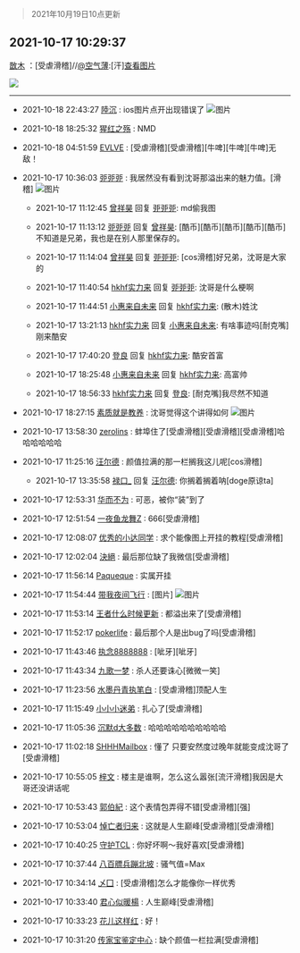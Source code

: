 > 2021年10月19日10点更新
<link rel="stylesheet" href="https://cdn.jsdelivr.net/gh/taotie6/sampleJSON@main/css/photo_show.css">
<meta name="referrer" content="no-referrer" />


 ## 2021-10-17 10:29:37 

 [㪚木](https://www.coolapk.com/feed/30744637?shareKey=ZGE1YjBjNDdkMjBiNjE2YjkxMmM~) ：[受虐滑稽]//<a class="feed-link-uname" href="/u/空气薄">@空气薄</a>:[汗]<a class="feed-forward-pic" href="http://image.coolapk.com/feed/2021/1017/09/3707498_dd9ab09a_5082_3914@960x969.jpeg">查看图片</a> 

<div class="album">
<img class="img-item" src="https://image.coolapk.com/feed/2021/1017/10/1081091_e9c2b6b3_7768_4476@1080x1100.png" />
</div>

 ------- 

- 2021-10-18 22:43:27 [陸沉](uid=1527530) : ios图片点开出现错误了 ![图片](https://image.coolapk.com/feed/2021/1018/22/1527530_8207_2186@828x1472.jpg)

- 2021-10-18 18:25:32 [猩红之殇](uid=803648) : NMD 

- 2021-10-18 04:51:59 [EVLVE](uid=624501) : [受虐滑稽][受虐滑稽][牛啤][牛啤][牛啤]无敌！ 

- 2021-10-17 10:36:03 [戼戼戼](uid=4044548) : 我居然没有看到沈哥那溢出来的魅力值。[滑稽] ![图片](https://image.coolapk.com/feed/2021/1017/10/4044548_807fa6df_8162_2597@964x1044.jpeg)

    - 2021-10-17 11:12:45 [曾祥昊](uid=6695078) 回复 [戼戼戼](uid=4044548): md偷我图 

    - 2021-10-17 11:13:12 [戼戼戼](uid=4044548) 回复 [曾祥昊](uid=6695078): [酷币][酷币][酷币][酷币][酷币]不知道是兄弟，我也是在别人那里保存的。 

    - 2021-10-17 11:14:04 [曾祥昊](uid=6695078) 回复 [戼戼戼](uid=4044548): [cos滑稽]好兄弟，沈哥是大家的 

    - 2021-10-17 11:40:54 [hkhf实力来](uid=1863212) 回复 [戼戼戼](uid=4044548): 沈哥是什么梗啊 

    - 2021-10-17 11:44:51 [小惠来自未来](uid=847097) 回复 [hkhf实力来](uid=1863212): (散木)姓沈 

    - 2021-10-17 13:21:13 [hkhf实力来](uid=1863212) 回复 [小惠来自未来](uid=847097): 有啥事迹吗[耐克嘴]刚来酷安 

    - 2021-10-17 17:40:20 [登良](uid=3292598) 回复 [hkhf实力来](uid=1863212): 酷安首富 

    - 2021-10-17 18:25:48 [小惠来自未来](uid=847097) 回复 [hkhf实力来](uid=1863212): 高富帅 

    - 2021-10-17 18:56:33 [hkhf实力来](uid=1863212) 回复 [登良](uid=3292598): [耐克嘴]我尽然不知道 

- 2021-10-17 18:27:15 [素质就是教养](uid=2192928) : 沈哥觉得这个讲得如何 ![图片](https://image.coolapk.com/feed/2021/1017/18/2192928_5a392bf0_6434_3466@923x1153.jpeg)

- 2021-10-17 13:58:30 [zerolins](uid=4255244) : 蚌埠住了[受虐滑稽][受虐滑稽][受虐滑稽]哈哈哈哈哈哈 

- 2021-10-17 11:25:16 [汪尔德](uid=1595236) : 颜值拉满的那一栏搁我这儿呢[cos滑稽] 

    - 2021-10-17 13:35:58 [禄口_](uid=1005884) 回复 [汪尔德](uid=1595236): 你搁着搁着呐[doge原谅ta] 

- 2021-10-17 12:53:31 [华而不为](uid=1212555) : 可恶，被你“装”到了 

- 2021-10-17 12:51:54 [一夜鱼龙舞Z](uid=2440130) : 666[受虐滑稽] 

- 2021-10-17 12:08:07 [优秀的小达同学](uid=3114536) : 求个能像图上开挂的教程[受虐滑稽] 

- 2021-10-17 12:02:04 [決絕](uid=2288436) : 最后那位缺了我微信[受虐滑稽] 

- 2021-10-17 11:56:14 [Paqueque](uid=685582) : 实属开挂 

- 2021-10-17 11:54:44 [带我夜间飞行](uid=790017) : [图片] ![图片](https://image.coolapk.com/feed/2021/1017/11/790017_5afd7dac_2878_1145@690x690.jpeg)

- 2021-10-17 11:53:14 [王者什么时候更新](uid=1319403) : 都溢出来了[受虐滑稽] 

- 2021-10-17 11:52:17 [pokerlife](uid=575409) : 最后那个人是出bug了吗[受虐滑稽] 

- 2021-10-17 11:43:46 [执念8888888](uid=3461623) : [呲牙][呲牙] 

- 2021-10-17 11:43:34 [九歌一梦](uid=1071546) : 杀人还要诛心[微微一笑] 

- 2021-10-17 11:23:56 [水墨丹青执笔白](uid=3060746) : [受虐滑稽]顶配人生 

- 2021-10-17 11:15:49 [小小小迷弟](uid=1846299) : 扎心了[受虐滑稽] 

- 2021-10-17 11:05:36 [沉默d大多数](uid=3441191) : 哈哈哈哈哈哈哈哈哈哈 

- 2021-10-17 11:02:18 [SHHHMailbox](uid=3071885) : 懂了 只要安然度过晚年就能变成沈哥了[受虐滑稽] 

- 2021-10-17 10:55:05 [梓文](uid=2075001) : 楼主是谁啊，怎么这么嚣张[流汗滑稽]我因是大哥还没讲话呢 

- 2021-10-17 10:53:43 [郭伯紀](uid=2859803) : 这个表情包弄得不错[受虐滑稽][强] 

- 2021-10-17 10:53:04 [悼亡者归来](uid=2627573) : 这就是人生巅峰[受虐滑稽][受虐滑稽] 

- 2021-10-17 10:40:25 [守护TCL](uid=13196701) : 你好坏啊～我好喜欢[受虐滑稽] 

- 2021-10-17 10:37:44 [八百膘兵蹦北坡](uid=1105274) : 骚气值=Max 

- 2021-10-17 10:34:14 [乄囗](uid=759206) : [受虐滑稽]怎么才能像你一样优秀 

- 2021-10-17 10:33:40 [君心似暖楊](uid=3303409) : 人生巅峰[受虐滑稽] 

- 2021-10-17 10:33:23 [花儿这样红](uid=3618501) : 好！ 

- 2021-10-17 10:31:20 [传家宝鉴定中心](uid=1537223) : 缺个颜值一栏拉满[受虐滑稽] 

